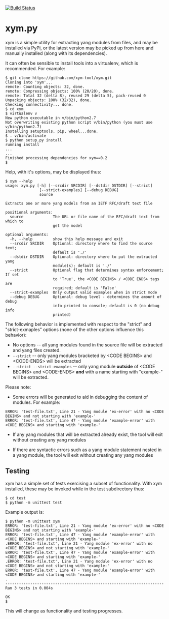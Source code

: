 [![Build Status](https://travis-ci.org/xym-tool/xym.svg)](https://travis-ci.org/xym-tool/xym)

# xym.py

xym is a simple utility for extracting yang modules from files, and may be installed via PyPi, or the latest version may be picked up from here and manually installed (along with its dependencies).

It can often be sensible to install tools into a virtualenv, which is recommended. For example:

```
$ git clone https://github.com/xym-tool/xym.git
Cloning into 'xym'...
remote: Counting objects: 32, done.
remote: Compressing objects: 100% (20/20), done.
remote: Total 32 (delta 8), reused 29 (delta 5), pack-reused 0
Unpacking objects: 100% (32/32), done.
Checking connectivity... done.
$ cd xym
$ virtualenv v
New python executable in v/bin/python2.7
Not overwriting existing python script v/bin/python (you must use v/bin/python2.7)
Installing setuptools, pip, wheel...done.
$ . v/bin/activate
$ python setup.py install
running install
...
...
Finished processing dependencies for xym==0.2
$
```

Help, with it's options, may be displayed thus:

```
$ xym --help
usage: xym.py [-h] [--srcdir SRCDIR] [--dstdir DSTDIR] [--strict]
               [--strict-examples] [--debug DEBUG]
               source

Extracts one or more yang models from an IETF RFC/draft text file

positional arguments:
  source             The URL or file name of the RFC/draft text from which to
                     get the model

optional arguments:
  -h, --help         show this help message and exit
  --srcdir SRCDIR    Optional: directory where to find the source text;
                     default is './'
  --dstdir DSTDIR    Optional: directory where to put the extracted yang
                     module(s); default is './'
  --strict           Optional flag that determines syntax enforcement; If set
                     to 'True', the <CODE BEGINS> / <CODE ENDS> tags are
                     required; default is 'False'
  --strict-examples  Only output valid examples when in strict mode
  --debug DEBUG      Optional: debug level - determines the amount of debug
                     info printed to console; default is 0 (no debug info
                     printed)
```

The following behavior is implemented with respect to the "strict" and "strict-exmaples" options (none of the other options influence this behavior):

* No options -- all yang modules found in the source file will be extracted and yang files created.
* ```--strict``` -- only yang modules bracketed by \<CODE BEGINS\> and \<CODE-ENDS\> will be extracted
* ```--strict --strict-examples``` -- only yang module **outside** of \<CODE BEGINS\> and \<CODE-ENDS\> **and** with a name starting with "example-" will be extracted.

Please note:

* Some errors will be generated to aid in debugging the content of modules. For example:

```
ERROR: 'test-file.txt', Line 21 - Yang module 'ex-error' with no <CODE BEGINS> and not starting with 'example-'
ERROR: 'test-file.txt', Line 47 - Yang module 'example-error' with <CODE BEGINS> and starting with 'example-'
```

* If any yang modules that will be extracted already exist, the tool will exit without creating any yang modules

* If there are syntactic errors such as a yang module statement nested in a yang module, the tool will exit without creating any yang modules

## Testing

xym has a simple set of tests exercising a subset of functionality. With xym installed, these may be invoked while in the test subdirectory thus:

```
$ cd test
$ python -m unittest test
```

Example output is:

```
$ python -m unittest xym
ERROR: 'test-file.txt', Line 21 - Yang module 'ex-error' with no <CODE BEGINS> and not starting with 'example-'
ERROR: 'test-file.txt', Line 47 - Yang module 'example-error' with <CODE BEGINS> and starting with 'example-'
.ERROR: 'test-file.txt', Line 21 - Yang module 'ex-error' with no <CODE BEGINS> and not starting with 'example-'
ERROR: 'test-file.txt', Line 47 - Yang module 'example-error' with <CODE BEGINS> and starting with 'example-'
.ERROR: 'test-file.txt', Line 21 - Yang module 'ex-error' with no <CODE BEGINS> and not starting with 'example-'
ERROR: 'test-file.txt', Line 47 - Yang module 'example-error' with <CODE BEGINS> and starting with 'example-'
.
----------------------------------------------------------------------
Ran 3 tests in 0.004s

OK
$
```

This will change as functionality and testing progresses.
